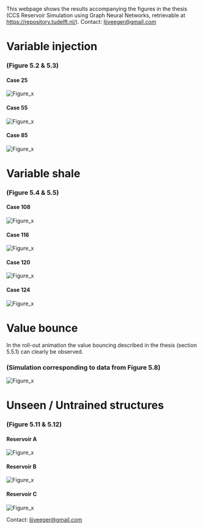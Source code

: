 This webpage shows the results accompanying the figures in the thesis (CCS Reservoir Simulation using Graph Neural Networks, retrievable at https://repository.tudelft.nl/). Contact: ljjveeger@gmail.com

# Variable injection
### (Figure 5.2 & 5.3) 

#### Case 25
![Figure_x](case25_ep99_dpi100_iterated_start0_end144.gif)

#### Case 55
![Figure_x](case55_ep99_dpi100_iterated_start0_end144.gif)

#### Case 85
![Figure_x](case85_ep99_dpi100_iterated_start0_end144.gif)


# Variable shale
### (Figure 5.4 & 5.5) 

#### Case 108
![Figure_x](case108_ep135_dpi100_iterated_start0_end160.gif)

#### Case 116
![Figure_x](case116_ep135_dpi100_iterated_start0_end160.gif)

#### Case 120
![Figure_x](case120_ep135_dpi100_iterated_start0_end160.gif)

#### Case 124
![Figure_x](case124_ep135_dpi100_iterated_start0_end160.gif)

# Value bounce 
In the roll-out animation the value bouncing described in the thesis (section 5.5.1) can clearly be observed. 
### (Simulation corresponding to data from Figure 5.8)
![Figure_x](case112_ep159_dpi100_iterated_start0_end160.gif)

# Unseen / Untrained structures
### (Figure 5.11 & 5.12) 

#### Reservoir A
![Figure_x](case141_ep135_dpi100_iterated_start0_end144.gif)

#### Reservoir B
![Figure_x](case142_ep135_dpi100_iterated_start0_end144.gif)

#### Reservoir C
![Figure_x](case143_ep135_dpi100_iterated_start0_end144.gif)


Contact: ljjveeger@gmail.com
